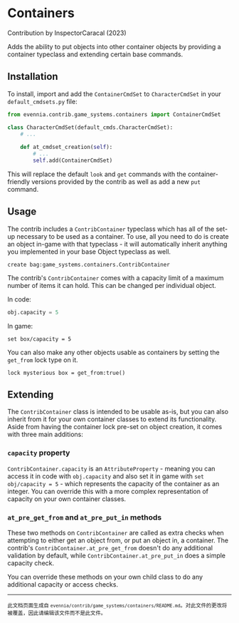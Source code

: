 # Containers
Contribution by InspectorCaracal (2023)

Adds the ability to put objects into other container objects by providing a container typeclass and extending certain base commands.

## Installation

To install, import and add the `ContainerCmdSet` to `CharacterCmdSet` in your `default_cmdsets.py` file:

```python
from evennia.contrib.game_systems.containers import ContainerCmdSet

class CharacterCmdSet(default_cmds.CharacterCmdSet):
    # ...
    
    def at_cmdset_creation(self):
        # ...
        self.add(ContainerCmdSet)
```

This will replace the default `look` and `get` commands with the container-friendly versions provided by the contrib as well as add a new `put` command.

## Usage

The contrib includes a `ContribContainer` typeclass which has all of the set-up necessary to be used as a container. To use, all you need to do is create an object in-game with that typeclass - it will automatically inherit anything you implemented in your base Object typeclass as well.

    create bag:game_systems.containers.ContribContainer

The contrib's `ContribContainer` comes with a capacity limit of a maximum number of items it can hold. This can be changed per individual object.

In code:
```py
obj.capacity = 5
```
In game:

    set box/capacity = 5

You can also make any other objects usable as containers by setting the `get_from` lock type on it.

    lock mysterious box = get_from:true()

## Extending

The `ContribContainer` class is intended to be usable as-is, but you can also inherit from it for your own container classes to extend its functionality. Aside from having the container lock pre-set on object creation, it comes with three main additions:

### `capacity` property

`ContribContainer.capacity` is an `AttributeProperty` - meaning you can access it in code with `obj.capacity` and also set it in game with `set obj/capacity = 5` - which represents the capacity of the container as an integer. You can override this with a more complex representation of capacity on your own container classes.

### `at_pre_get_from` and `at_pre_put_in` methods

These two methods on `ContribContainer` are called as extra checks when attempting to either get an object from, or put an object in, a container. The contrib's `ContribContainer.at_pre_get_from` doesn't do any additional validation by default, while `ContribContainer.at_pre_put_in` does a simple capacity check.

You can override these methods on your own child class to do any additional capacity or access checks.

----

<small>此文档页面生成自 `evennia/contrib/game_systems/containers/README.md`。对此文件的更改将被覆盖，因此请编辑该文件而不是此文件。</small>
